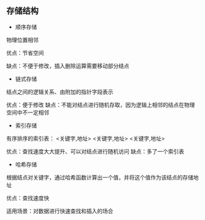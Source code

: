 ## 存储结构

+ 顺序存储

物理位置相邻

优点：节省空间

缺点：不便于修改，插入删除运算需要移动部分结点

+ 链式存储

结点之间的逻辑关系、由附加的指针字段表示

优点：便于修改
缺点：不能对结点进行随机存取，因为逻辑上相邻的结点在物理空间中不一定相邻

+ 索引存储

有序排序的索引表：
<关键字,地址>
<关键字,地址>
<关键字,地址>

优点：查找速度大大提升、可以对结点进行随机访问
缺点：多了一个索引表

+ 哈希存储

根据结点对关键字，通过哈希函数计算出一个值，并将这个值作为该结点的存储地址

优点：查找速度快

适用场景：对数据进行快速查找和插入的场合

